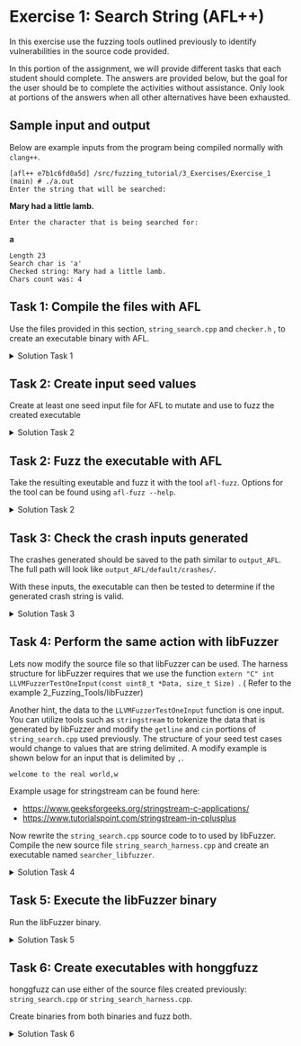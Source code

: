 # Exercise 1: Search String (AFL++)

In this exercise use the fuzzing tools outlined previously to identify vulnerabilities in the source code provided.

In this portion of the assignment, we will provide different tasks that each student should complete. The answers are provided below, but the goal for the user should be to complete the activities without assistance. Only look at portions of the answers when all other alternatives have been exhausted.

## Sample input and output

Below are example inputs from the program being compiled normally with ```clang++```.

```
[afl++ e7b1c6fd0a5d] /src/fuzzing_tutorial/3_Exercises/Exercise_1 (main) # ./a.out
Enter the string that will be searched:
```

**Mary had a little lamb.**

```
Enter the character that is being searched for:
```

**a**

```
Length 23
Search char is 'a'
Checked string: Mary had a little lamb.
Chars count was: 4
```

## Task 1: Compile the files with AFL

Use the files provided in this section, ```string_search.cpp``` and ```checker.h``` , to create an executable binary with AFL.


<details>
<summary>Solution Task 1</summary>

Start by selecting a compiler to build the binary. The instructions are provided below:

```
afl-clang-lto++ -o searcher string_search.cpp
```

* -o searcher - This will create an executable named ```searcher```
* string_search.cpp - This is the C++ source file that is used to create the executable

This will create an instrumented executable to be fuzzed.

</details>

## Task 2: Create input seed values

Create at least one seed input file for AFL to mutate and use to fuzz the created executable

<details>

<summary> Solution Task 2 </summary>

There are multiple ways to create files that will be used as a seed value. In this example a folder ```in``` is created and we use the ```echo``` command to create these files.

```echo -e "Row Row Row your boat\no" > in/input1```

</details>


## Task 2: Fuzz the executable with AFL

Take the resulting exeutable and fuzz it with the tool ```afl-fuzz```. Options for the tool can be found using ```afl-fuzz --help```.

<details>

<summary>Solution Task 2 </summary>

There are multiple ways of fuzzing this file.

An example of fuzzing an executable is shown below.

```
afl-fuzz -i afl_input -o output_AFL ./searcher
```

* -i - Input directory where new test cases will be saved
* -o - Output directory where the results from the fuzzing campaign will be saved

In this example the ```searcher``` binary is actively fuzzed to identify potential vulnerabiities.

AFL fuzzed the binary using the STDIN option. An example test case that could be provided is shown below:


test1
```
welcome to the real world
w
```

This ```test1``` testcase would be placed inside of the ```input``` folder before running AFL.

</details>


## Task 3: Check the crash inputs generated

The crashes generated should be saved to the path similar to ```output_AFL```. The full path will look like ```output_AFL/default/crashes/```.

With these inputs, the executable can then be tested to determine if the generated crash string is valid.

<details>

<summary>Solution Task 3 </summary>

An example test string that crashed this program is shown below:

```
NNSssssssssssssssssssssssssssssssssssssssssssss��ssssssssssssssssssssssssssssssssssssssssssssssssssssssssssss����ssssssssssssssssssssssssssssssssssssssssssssssssss����sssssssssssssssssssssssssssssssssssssssssssssssssssssssssssssssssssssssssssssssssssssssssssssssssssssssss
```

Execute the ```searcher``` binary and provide this input (or the input generated by your fuzz campaign) to test if a crash occurs. Our example gets the following crash report:

```
[afl++ 5d7ea6d9cf96] /src/fuzzing_tutorial/3_Exercises/Exercise_1 (main) # ./searcher
Enter the string that will be searched:
NNSssssssssssssssssssssssssssssssssssssssssssss��ssssssssssssssssssssssssssssssssssssssssssssssssssssssssssss����ssssssssssssssssssssssssssssssssssssssssssssssssss����sssssssssssssssssssssssssssssssssssssssssssssssssssssssssssssssssssssssssssssssssssssssssssssssssssssssss
Enter the character that is being searched for:
s
Length 36
Search char is s
Checked string NNSssssssssssssssssssssssssssssssssssssssssssss��ssssssssssssssssssssssssssssssssssssssssssssssssssssssssssss����ssssssssssssssssssssssssssssssssssssssssssssssssss����sssssssssssssssssssssssssssssssssssssssssssssssssssssssssssssssssssssssssssssssssssssssssssssssssssssssss
Chars count was: 259
Segmentation fault
```

</details>

## Task 4: Perform the same action with libFuzzer

Lets now modify the source file so that libFuzzer can be used. The harness structure for libFuzzer requires that we use the function ```extern "C" int LLVMFuzzerTestOneInput(const uint8_t *Data, size_t Size) ```. (
Refer to the example 2_Fuzzing_Tools/libFuzzer)

Another hint, the data to the ```LLVMFuzzerTestOneInput``` function is one input. You can utilize tools such as ```stringstream``` to tokenize the data that is generated by libFuzzer and modify the ```getline``` and ```cin``` portions of ```string_search.cpp``` used previously. The structure of your seed test cases would change to values that are string delimited. A modify example is shown below for an input that is delimited by ```,```.

```
welcome to the real world,w
```

Example usage for stringstream can be found here:
* https://www.geeksforgeeks.org/stringstream-c-applications/
* https://www.tutorialspoint.com/stringstream-in-cplusplus

Now rewrite the ```string_search.cpp``` source code to to used by libFuzzer. Compile the new source file ```string_search_harness.cpp``` and create an executable named ```searcher_libfuzzer```.

<details>

<summary>Solution Task 4 </summary>

The restructured source code can be found in ```string_search_harness.cpp```

To compile use the following command:

```
clang++ -g -O1 -fsanitize=fuzzer -o searcher_libfuzzer string_search_harness.cpp
```

</details>



## Task 5: Execute the libFuzzer binary

Run the libFuzzer binary.

<details>

<summary>Solution Task 5 </summary>

The command is as follows:

```
./searcher_libfuzzer
```

The resulting crash file will be saved to the current directory. The fuzzing campaign will stop when a crash is detected.

</details>

## Task 6: Create executables with honggfuzz

honggfuzz can use either of the source files created previously: ```string_search.cpp``` or ```string_search_harness.cpp```.

Create binaries from both binaries and fuzz both.


<details>

<summary>Solution Task 6 </summary>

#### STDIN

Compile the file using the following command:
```
hfuzz-clang++ -o string_search_stdin.run string_search.cpp
```

Fuzz the created executable using the command below. The crashes will be saved to the folder ```output_honggfuzz```.

```
honggfuzz -i honggfuzz_input/ -s --crashdir=output_honggfuzz/ -- ./string_search_stdin.run
```

#### Using fuzzing harness

The main difference is the way that the executable is compiled. Following the same principles used with standard ```clang++```.

```
hfuzz-clang++ -g -fsanitize=fuzzer -o string_search_harness.run string_search_harness.cpp
```

Fuzz the created executable using the command below. The crashes will be saved to the folder ```output_honggfuzz_harness```.

```
honggfuzz -i honggfuzz_input/ --crashdir=output_honggfuzz_harness/ -- ./string_search_harness.run
```

</details>








